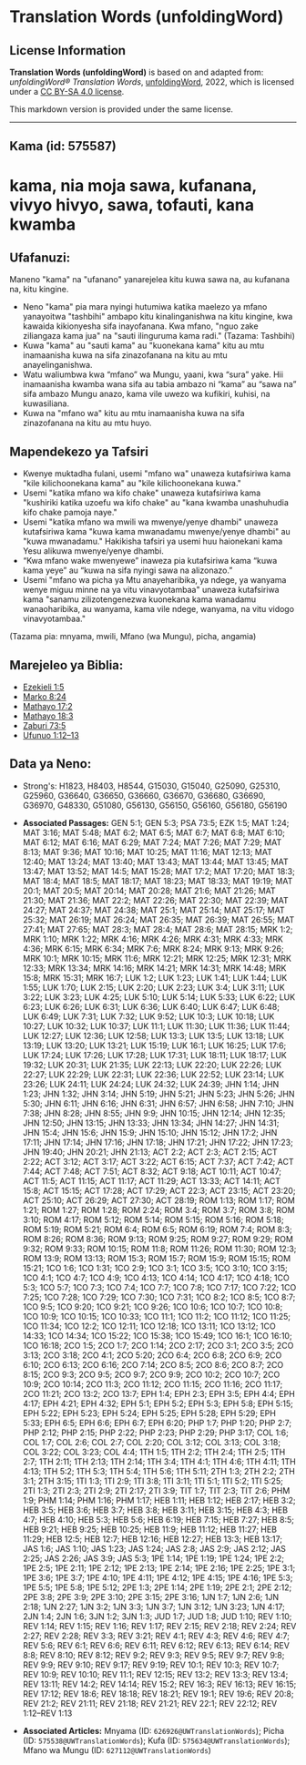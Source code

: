# Translation Words (unfoldingWord)

## License Information

**Translation Words (unfoldingWord)** is based on and adapted from: _unfoldingWord® Translation Words_, [unfoldingWord](https://unfoldingword.org/utw), 2022, which is licensed under a [CC BY-SA 4.0 license](https://creativecommons.org/licenses/by-sa/4.0/legalcode.en).

This markdown version is provided under the same license.



--------------------------------

## Kama (id: 575587)

kama, nia moja sawa, kufanana, vivyo hivyo, sawa, tofauti, kana kwamba
======================================================================

Ufafanuzi:
----------

Maneno "kama" na "ufanano" yanarejelea kitu kuwa sawa na, au kufanana na, kitu kingine.

* Neno "kama" pia mara nyingi hutumiwa katika maelezo ya mfano yanayoitwa "tashbihi" ambapo kitu kinalinganishwa na kitu kingine, kwa kawaida kikionyesha sifa inayofanana. Kwa mfano, "nguo zake ziliangaza kama jua" na "sauti ilinguruma kama radi." (Tazama: Tashbihi)
* Kuwa "kama" au "sauti kama" au "kuonekana kama" kitu au mtu inamaanisha kuwa na sifa zinazofanana na kitu au mtu anayelinganishwa.
* Watu waliumbwa kwa “mfano” wa Mungu, yaani, kwa “sura” yake. Hii inamaanisha kwamba wana sifa au tabia ambazo ni “kama” au “sawa na” sifa ambazo Mungu anazo, kama vile uwezo wa kufikiri, kuhisi, na kuwasiliana.
* Kuwa na "mfano wa" kitu au mtu inamaanisha kuwa na sifa zinazofanana na kitu au mtu huyo.

Mapendekezo ya Tafsiri
----------------------

* Kwenye muktadha fulani, usemi "mfano wa" unaweza kutafsiriwa kama "kile kilichoonekana kama" au "kile kilichoonekana kuwa."
* Usemi "katika mfano wa kifo chake" unaweza kutafsiriwa kama "kushiriki katika uzoefu wa kifo chake" au "kana kwamba unashuhudia kifo chake pamoja naye."
* Usemi "katika mfano wa mwili wa mwenye/yenye dhambi" unaweza kutafsiriwa kama "kuwa kama mwanadamu mwenye/yenye dhambi" au "kuwa mwanadamu." Hakikisha tafsiri ya usemi huu haionekani kama Yesu alikuwa mwenye/yenye dhambi.
* “Kwa mfano wake mwenyewe” inaweza pia kutafsiriwa kama “kuwa kama yeye” au “kuwa na sifa nyingi sawa na alizonazo.”
* Usemi "mfano wa picha ya Mtu anayeharibika, ya ndege, ya wanyama wenye miguu minne na ya vitu vinavyotambaa" unaweza kutafsiriwa kama "sanamu zilizotengenezwa kuonekana kama wanadamu wanaoharibika, au wanyama, kama vile ndege, wanyama, na vitu vidogo vinavyotambaa."

(Tazama pia: mnyama, mwili, Mfano (wa Mungu), picha, angamia)

Marejeleo ya Biblia:
--------------------

* [Ezekieli 1:5](https://ref.ly/Ezek1:5)
* [Marko 8:24](https://ref.ly/Mark8:24)
* [Mathayo 17:2](https://ref.ly/Matt17:2)
* [Mathayo 18:3](https://ref.ly/Matt18:3)
* [Zaburi 73:5](https://ref.ly/Ps73:5)
* [Ufunuo 1:12–13](https://ref.ly/Rev1:12-Rev1:13)

Data ya Neno:
-------------

* Strong's: H1823, H8403, H8544, G15030, G15040, G25090, G25310, G25960, G36640, G36650, G36660, G36670, G36680, G36690, G36970, G48330, G51080, G56130, G56150, G56160, G56180, G56190

* **Associated Passages:** GEN 5:1; GEN 5:3; PSA 73:5; EZK 1:5; MAT 1:24; MAT 3:16; MAT 5:48; MAT 6:2; MAT 6:5; MAT 6:7; MAT 6:8; MAT 6:10; MAT 6:12; MAT 6:16; MAT 6:29; MAT 7:24; MAT 7:26; MAT 7:29; MAT 8:13; MAT 9:36; MAT 10:16; MAT 10:25; MAT 11:16; MAT 12:13; MAT 12:40; MAT 13:24; MAT 13:40; MAT 13:43; MAT 13:44; MAT 13:45; MAT 13:47; MAT 13:52; MAT 14:5; MAT 15:28; MAT 17:2; MAT 17:20; MAT 18:3; MAT 18:4; MAT 18:5; MAT 18:17; MAT 18:23; MAT 18:33; MAT 19:19; MAT 20:1; MAT 20:5; MAT 20:14; MAT 20:28; MAT 21:6; MAT 21:26; MAT 21:30; MAT 21:36; MAT 22:2; MAT 22:26; MAT 22:30; MAT 22:39; MAT 24:27; MAT 24:37; MAT 24:38; MAT 25:1; MAT 25:14; MAT 25:17; MAT 25:32; MAT 26:19; MAT 26:24; MAT 26:35; MAT 26:39; MAT 26:55; MAT 27:41; MAT 27:65; MAT 28:3; MAT 28:4; MAT 28:6; MAT 28:15; MRK 1:2; MRK 1:10; MRK 1:22; MRK 4:16; MRK 4:26; MRK 4:31; MRK 4:33; MRK 4:36; MRK 6:15; MRK 6:34; MRK 7:6; MRK 8:24; MRK 9:13; MRK 9:26; MRK 10:1; MRK 10:15; MRK 11:6; MRK 12:21; MRK 12:25; MRK 12:31; MRK 12:33; MRK 13:34; MRK 14:16; MRK 14:21; MRK 14:31; MRK 14:48; MRK 15:8; MRK 15:31; MRK 16:7; LUK 1:2; LUK 1:23; LUK 1:41; LUK 1:44; LUK 1:55; LUK 1:70; LUK 2:15; LUK 2:20; LUK 2:23; LUK 3:4; LUK 3:11; LUK 3:22; LUK 3:23; LUK 4:25; LUK 5:10; LUK 5:14; LUK 5:33; LUK 6:22; LUK 6:23; LUK 6:26; LUK 6:31; LUK 6:36; LUK 6:40; LUK 6:47; LUK 6:48; LUK 6:49; LUK 7:31; LUK 7:32; LUK 9:52; LUK 10:3; LUK 10:18; LUK 10:27; LUK 10:32; LUK 10:37; LUK 11:1; LUK 11:30; LUK 11:36; LUK 11:44; LUK 12:27; LUK 12:36; LUK 12:58; LUK 13:3; LUK 13:5; LUK 13:18; LUK 13:19; LUK 13:20; LUK 13:21; LUK 15:19; LUK 16:1; LUK 16:25; LUK 17:6; LUK 17:24; LUK 17:26; LUK 17:28; LUK 17:31; LUK 18:11; LUK 18:17; LUK 19:32; LUK 20:31; LUK 21:35; LUK 22:13; LUK 22:20; LUK 22:26; LUK 22:27; LUK 22:29; LUK 22:31; LUK 22:36; LUK 22:52; LUK 23:14; LUK 23:26; LUK 24:11; LUK 24:24; LUK 24:32; LUK 24:39; JHN 1:14; JHN 1:23; JHN 1:32; JHN 3:14; JHN 5:19; JHN 5:21; JHN 5:23; JHN 5:26; JHN 5:30; JHN 6:11; JHN 6:16; JHN 6:31; JHN 6:57; JHN 6:58; JHN 7:10; JHN 7:38; JHN 8:28; JHN 8:55; JHN 9:9; JHN 10:15; JHN 12:14; JHN 12:35; JHN 12:50; JHN 13:15; JHN 13:33; JHN 13:34; JHN 14:27; JHN 14:31; JHN 15:4; JHN 15:6; JHN 15:9; JHN 15:10; JHN 15:12; JHN 17:2; JHN 17:11; JHN 17:14; JHN 17:16; JHN 17:18; JHN 17:21; JHN 17:22; JHN 17:23; JHN 19:40; JHN 20:21; JHN 21:13; ACT 2:2; ACT 2:3; ACT 2:15; ACT 2:22; ACT 3:12; ACT 3:17; ACT 3:22; ACT 6:15; ACT 7:37; ACT 7:42; ACT 7:44; ACT 7:48; ACT 7:51; ACT 8:32; ACT 9:18; ACT 10:11; ACT 10:47; ACT 11:5; ACT 11:15; ACT 11:17; ACT 11:29; ACT 13:33; ACT 14:11; ACT 15:8; ACT 15:15; ACT 17:28; ACT 17:29; ACT 22:3; ACT 23:15; ACT 23:20; ACT 25:10; ACT 26:29; ACT 27:30; ACT 28:19; ROM 1:13; ROM 1:17; ROM 1:21; ROM 1:27; ROM 1:28; ROM 2:24; ROM 3:4; ROM 3:7; ROM 3:8; ROM 3:10; ROM 4:17; ROM 5:12; ROM 5:14; ROM 5:15; ROM 5:16; ROM 5:18; ROM 5:19; ROM 5:21; ROM 6:4; ROM 6:5; ROM 6:19; ROM 7:4; ROM 8:3; ROM 8:26; ROM 8:36; ROM 9:13; ROM 9:25; ROM 9:27; ROM 9:29; ROM 9:32; ROM 9:33; ROM 10:15; ROM 11:8; ROM 11:26; ROM 11:30; ROM 12:3; ROM 13:9; ROM 13:13; ROM 15:3; ROM 15:7; ROM 15:9; ROM 15:15; ROM 15:21; 1CO 1:6; 1CO 1:31; 1CO 2:9; 1CO 3:1; 1CO 3:5; 1CO 3:10; 1CO 3:15; 1CO 4:1; 1CO 4:7; 1CO 4:9; 1CO 4:13; 1CO 4:14; 1CO 4:17; 1CO 4:18; 1CO 5:3; 1CO 5:7; 1CO 7:3; 1CO 7:4; 1CO 7:7; 1CO 7:8; 1CO 7:17; 1CO 7:22; 1CO 7:25; 1CO 7:28; 1CO 7:29; 1CO 7:30; 1CO 7:31; 1CO 8:2; 1CO 8:5; 1CO 8:7; 1CO 9:5; 1CO 9:20; 1CO 9:21; 1CO 9:26; 1CO 10:6; 1CO 10:7; 1CO 10:8; 1CO 10:9; 1CO 10:15; 1CO 10:33; 1CO 11:1; 1CO 11:2; 1CO 11:12; 1CO 11:25; 1CO 11:34; 1CO 12:2; 1CO 12:11; 1CO 12:18; 1CO 13:11; 1CO 13:12; 1CO 14:33; 1CO 14:34; 1CO 15:22; 1CO 15:38; 1CO 15:49; 1CO 16:1; 1CO 16:10; 1CO 16:18; 2CO 1:5; 2CO 1:7; 2CO 1:14; 2CO 2:17; 2CO 3:1; 2CO 3:5; 2CO 3:13; 2CO 3:18; 2CO 4:1; 2CO 5:20; 2CO 6:4; 2CO 6:8; 2CO 6:9; 2CO 6:10; 2CO 6:13; 2CO 6:16; 2CO 7:14; 2CO 8:5; 2CO 8:6; 2CO 8:7; 2CO 8:15; 2CO 9:3; 2CO 9:5; 2CO 9:7; 2CO 9:9; 2CO 10:2; 2CO 10:7; 2CO 10:9; 2CO 10:14; 2CO 11:3; 2CO 11:12; 2CO 11:15; 2CO 11:16; 2CO 11:17; 2CO 11:21; 2CO 13:2; 2CO 13:7; EPH 1:4; EPH 2:3; EPH 3:5; EPH 4:4; EPH 4:17; EPH 4:21; EPH 4:32; EPH 5:1; EPH 5:2; EPH 5:3; EPH 5:8; EPH 5:15; EPH 5:22; EPH 5:23; EPH 5:24; EPH 5:25; EPH 5:28; EPH 5:29; EPH 5:33; EPH 6:5; EPH 6:6; EPH 6:7; EPH 6:20; PHP 1:7; PHP 1:20; PHP 2:7; PHP 2:12; PHP 2:15; PHP 2:22; PHP 2:23; PHP 2:29; PHP 3:17; COL 1:6; COL 1:7; COL 2:6; COL 2:7; COL 2:20; COL 3:12; COL 3:13; COL 3:18; COL 3:22; COL 3:23; COL 4:4; 1TH 1:5; 1TH 2:2; 1TH 2:4; 1TH 2:5; 1TH 2:7; 1TH 2:11; 1TH 2:13; 1TH 2:14; 1TH 3:4; 1TH 4:1; 1TH 4:6; 1TH 4:11; 1TH 4:13; 1TH 5:2; 1TH 5:3; 1TH 5:4; 1TH 5:6; 1TH 5:11; 2TH 1:3; 2TH 2:2; 2TH 3:1; 2TH 3:15; 1TI 1:3; 1TI 2:9; 1TI 3:8; 1TI 3:11; 1TI 5:1; 1TI 5:2; 1TI 5:25; 2TI 1:3; 2TI 2:3; 2TI 2:9; 2TI 2:17; 2TI 3:9; TIT 1:7; TIT 2:3; TIT 2:6; PHM 1:9; PHM 1:14; PHM 1:16; PHM 1:17; HEB 1:11; HEB 1:12; HEB 2:17; HEB 3:2; HEB 3:5; HEB 3:6; HEB 3:7; HEB 3:8; HEB 3:11; HEB 3:15; HEB 4:3; HEB 4:7; HEB 4:10; HEB 5:3; HEB 5:6; HEB 6:19; HEB 7:15; HEB 7:27; HEB 8:5; HEB 9:21; HEB 9:25; HEB 10:25; HEB 11:9; HEB 11:12; HEB 11:27; HEB 11:29; HEB 12:5; HEB 12:7; HEB 12:16; HEB 12:27; HEB 13:3; HEB 13:17; JAS 1:6; JAS 1:10; JAS 1:23; JAS 1:24; JAS 2:8; JAS 2:9; JAS 2:12; JAS 2:25; JAS 2:26; JAS 3:9; JAS 5:3; 1PE 1:14; 1PE 1:19; 1PE 1:24; 1PE 2:2; 1PE 2:5; 1PE 2:11; 1PE 2:12; 1PE 2:13; 1PE 2:14; 1PE 2:16; 1PE 2:25; 1PE 3:1; 1PE 3:6; 1PE 3:7; 1PE 4:10; 1PE 4:11; 1PE 4:12; 1PE 4:15; 1PE 4:16; 1PE 5:3; 1PE 5:5; 1PE 5:8; 1PE 5:12; 2PE 1:3; 2PE 1:14; 2PE 1:19; 2PE 2:1; 2PE 2:12; 2PE 3:8; 2PE 3:9; 2PE 3:10; 2PE 3:15; 2PE 3:16; 1JN 1:7; 1JN 2:6; 1JN 2:18; 1JN 2:27; 1JN 3:2; 1JN 3:3; 1JN 3:7; 1JN 3:12; 1JN 3:23; 1JN 4:17; 2JN 1:4; 2JN 1:6; 3JN 1:2; 3JN 1:3; JUD 1:7; JUD 1:8; JUD 1:10; REV 1:10; REV 1:14; REV 1:15; REV 1:16; REV 1:17; REV 2:15; REV 2:18; REV 2:24; REV 2:27; REV 2:28; REV 3:3; REV 3:21; REV 4:1; REV 4:3; REV 4:6; REV 4:7; REV 5:6; REV 6:1; REV 6:6; REV 6:11; REV 6:12; REV 6:13; REV 6:14; REV 8:8; REV 8:10; REV 8:12; REV 9:2; REV 9:3; REV 9:5; REV 9:7; REV 9:8; REV 9:9; REV 9:10; REV 9:17; REV 9:19; REV 10:1; REV 10:3; REV 10:7; REV 10:9; REV 10:10; REV 11:1; REV 12:15; REV 13:2; REV 13:3; REV 13:4; REV 13:11; REV 14:2; REV 14:14; REV 15:2; REV 16:3; REV 16:13; REV 16:15; REV 17:12; REV 18:6; REV 18:18; REV 18:21; REV 19:1; REV 19:6; REV 20:8; REV 21:2; REV 21:11; REV 21:18; REV 21:21; REV 22:1; REV 22:12; REV 1:12–REV 1:13
* **Associated Articles:** Mnyama (ID: `626926@UWTranslationWords`); Picha (ID: `575538@UWTranslationWords`); Kufa (ID: `575634@UWTranslationWords`); Mfano wa Mungu (ID: `627112@UWTranslationWords`)

